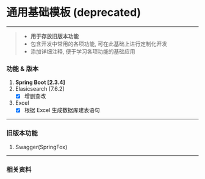 # 通用基础模板 (deprecated)

---
> * **用于存放旧版本功能**
> * 包含开发中常用的各项功能, 可在此基础上进行定制化开发
> * 添加详细注释, 便于学习各项功能的基础应用

### 功能 & 版本
1. **Spring Boot [2.3.4]**
2. Elasicsearch [7.6.2]
    -[x] 增删查改
3. Excel
    -[x] 根据 Excel 生成数据库建表语句

---
### 旧版本功能
1. Swagger(SpringFox)
---
### 相关资料